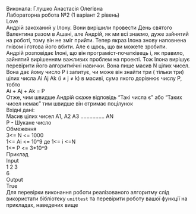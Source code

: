 Виконала: Глушко Анастасія Олегівна  
Лабораторна робота №2 (1 варіант 2 рівень)  
Love  
​
Андрій закоханий у Ілону. Вони вирішили провести День святого Валентина разом в Ашані, але Андрій, як ми всі знаємо, дуже зайнятий на роботі, тому він не зміг прийти. Тепер якраз Ілона знову наповнена гнівом і готова його вбити. Але є щось, що ви можете зробити.  
​
Андрій розповідає Ілоні, що він програміст-початківець і, як правило, зайнятий вирішенням важливих проблем на проекті. Тож Ілона вирішує перевірити його алгоритмічні навички. Вона пише масив N цілих чисел. Вона дає йому число P і запитує, чи може він знайти три ( тільки три) цілих числа Ai Aj Ak (i ≠ j ≠ k) в масиві, сума якого дорівнює числу P, тобто  
​
Ai + Aj + Ak  = P  
​
Отже, чим швидше Андрій скаже відповідь “Такі числа є” або “Таких чисел немає” тим швидше він отримає поцілунок  
​
Вхідні дані:  
Масив цілих чисел A1, A2 A3 ……………. AN   
Р - Шукане число   
​
Обмеження  
3<= N <= 1000  
1<= Ai <= 10^9 де 1<= i <=N  
1<= P <= 3*10^9  
​
Приклад  
​
Input  
1 2 3  
6  
​
Output  
True  
​
Для перевірки виконання роботи реалізованого алгоритму слід використати бібліотеку `unittest` та перевірити роботу вашої функції на прикладах, наведених вище
